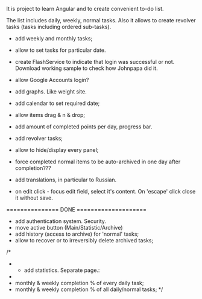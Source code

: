 It is project to learn Angular and to create convenient to-do list.

The list includes daily, weekly, normal tasks.
Also it allows to create revolver tasks (tasks including ordered sub-tasks).

- add weekly and monthly tasks;
- allow to set tasks for particular date.

- create FlashService to indicate that login was successful or not. 
Download working sample to check how Johnpapa did it.

- allow Google Accounts login?

- add graphs. Like weight site.
- add calendar to set required date;

- allow items drag & n & drop;
- add amount of completed points per day, progress bar.
- add revolver tasks;

- allow to hide/display every panel;
- force completed normal items to be auto-archived in one day after completion???
- add translations, in particular to Russian.

- on edit click - focus edit field, select it's content. On 'escape' click close it without save.

=============== DONE ====================

- add authentication system. Security.
- move active button (Main/Statistic/Archive)
- add history (access to archive) for 'normal' tasks;
- allow to recover or to irreversibly delete archived tasks;

/*
 * - add statistics. Separate page.:
 * 
 * monthly & weekly completion % of every daily task;
 * monthly & weekly completion % of all daily/normal tasks;
 */

